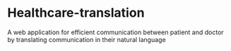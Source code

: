# Healthcare-translation
A web application for efficient communication between patient and doctor by translating communication in their natural language
